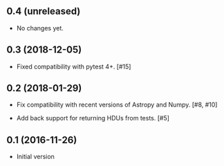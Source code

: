 0.4 (unreleased)
----------------

- No changes yet.

0.3 (2018-12-05)
----------------

- Fixed compatibility with pytest 4+. [#15]

0.2 (2018-01-29)
----------------

- Fix compatibility with recent versions of Astropy and Numpy. [#8, #10]

- Add back support for returning HDUs from tests. [#5]

0.1 (2016-11-26)
----------------

- Initial version
